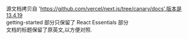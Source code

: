 源文档拷贝自 'https://github.com/vercel/next.js/tree/canary/docs',版本是13.4.19  
getting-started 部分只保留了 React Essentials 部分  
文档的标题保留了原英文,以方便对照.
